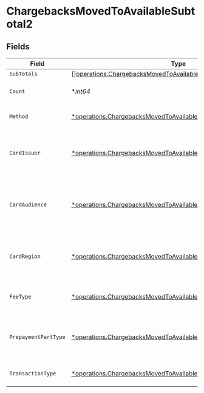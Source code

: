 # ChargebacksMovedToAvailableSubtotal2


## Fields

| Field                                                                                                                                                   | Type                                                                                                                                                    | Required                                                                                                                                                | Description                                                                                                                                             | Example                                                                                                                                                 |
| ------------------------------------------------------------------------------------------------------------------------------------------------------- | ------------------------------------------------------------------------------------------------------------------------------------------------------- | ------------------------------------------------------------------------------------------------------------------------------------------------------- | ------------------------------------------------------------------------------------------------------------------------------------------------------- | ------------------------------------------------------------------------------------------------------------------------------------------------------- |
| `SubTotals`                                                                                                                                             | [][operations.ChargebacksMovedToAvailableSubTotal1](../../models/operations/chargebacksmovedtoavailablesubtotal1.md)                                    | :heavy_minus_sign:                                                                                                                                      | N/A                                                                                                                                                     |                                                                                                                                                         |
| `Count`                                                                                                                                                 | **int64*                                                                                                                                                | :heavy_minus_sign:                                                                                                                                      | Number of transactions of this type                                                                                                                     | 50                                                                                                                                                      |
| `Method`                                                                                                                                                | [*operations.ChargebacksMovedToAvailableSubtotalMethod2](../../models/operations/chargebacksmovedtoavailablesubtotalmethod2.md)                         | :heavy_minus_sign:                                                                                                                                      | Payment type of the transactions                                                                                                                        | creditcard                                                                                                                                              |
| `CardIssuer`                                                                                                                                            | [*operations.ChargebacksMovedToAvailableSubtotalCardIssuer2](../../models/operations/chargebacksmovedtoavailablesubtotalcardissuer2.md)                 | :heavy_minus_sign:                                                                                                                                      | In case of payments transactions with card, the card issuer will be available                                                                           | amex                                                                                                                                                    |
| `CardAudience`                                                                                                                                          | [*operations.ChargebacksMovedToAvailableSubtotalCardAudience2](../../models/operations/chargebacksmovedtoavailablesubtotalcardaudience2.md)             | :heavy_minus_sign:                                                                                                                                      | In case of payments trnsactions with card, the card audience will be available.                                                                         | other                                                                                                                                                   |
| `CardRegion`                                                                                                                                            | [*operations.ChargebacksMovedToAvailableSubtotalCardRegion2](../../models/operations/chargebacksmovedtoavailablesubtotalcardregion2.md)                 | :heavy_minus_sign:                                                                                                                                      | In case of payments transactions with card, the card region will be available.                                                                          | domestic                                                                                                                                                |
| `FeeType`                                                                                                                                               | [*operations.ChargebacksMovedToAvailableSubtotalFeeType2](../../models/operations/chargebacksmovedtoavailablesubtotalfeetype2.md)                       | :heavy_minus_sign:                                                                                                                                      | Present when the transaction represents a fee.                                                                                                          | payment-fee                                                                                                                                             |
| `PrepaymentPartType`                                                                                                                                    | [*operations.ChargebacksMovedToAvailableSubtotalPrepaymentPartType2](../../models/operations/chargebacksmovedtoavailablesubtotalprepaymentparttype2.md) | :heavy_minus_sign:                                                                                                                                      | Prepayment part: fee itself, reimbursement, discount, VAT or rounding compensation.                                                                     | fee                                                                                                                                                     |
| `TransactionType`                                                                                                                                       | [*operations.ChargebacksMovedToAvailableSubtotalTransactionType2](../../models/operations/chargebacksmovedtoavailablesubtotaltransactiontype2.md)       | :heavy_minus_sign:                                                                                                                                      | Represents the transaction type                                                                                                                         | payment                                                                                                                                                 |